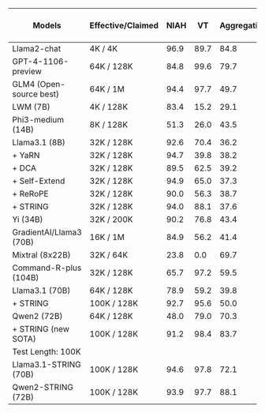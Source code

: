 | Models | Effective/Claimed | NIAH | VT | Aggregation | QA | Avg. (13 tasks) |
| --- | --- | --- | --- | --- | --- | --- |
| Llama2-chat | 4K / 4K | 96.9 | 89.7 | 84.8 | 49.7 | 85.6 |
| GPT-4-1106-preview | 64K / 128K | 84.8 | 99.6 | 79.7 | 59.0 | 81.2 |
| GLM4 (Open-source best) | 64K / 1M | 94.4 | 97.7 | 49.7 | 63.6 | 83.1 |
| LWM (7B) | 4K / 128K | 83.4 | 15.2 | 29.1 | 52.6 | 65.0 |
| Phi3-medium (14B) | 8K / 128K | 51.3 | 26.0 | 43.5 | 38.0 | 46.1 |
| Llama3.1 (8B) | 32K / 128K | 92.6 | 70.4 | 36.2 | 58.8 | 77.0 |
| + YaRN | 32K / 128K | 94.7 | 39.8 | 38.2 | 58.8 | 76.3 |
| + DCA | 32K / 128K | 89.5 | 62.5 | 39.2 | 55.2 | 74.4 |
| + Self-Extend | 32K / 128K | 94.9 | 65.0 | 37.3 | 49.8 | 76.8 |
| + ReRoPE | 32K / 128K | 90.0 | 56.3 | 38.7 | 56.9 | 74.4 |
| + STRING | 32K / 128K | 94.0 | 88.1 | 37.6 | 62.7 | 80.0 |
| Yi (34B) | 32K / 200K | 90.2 | 76.8 | 43.4 | 59.9 | 77.3 |
| GradientAI/Llama3 (70B) | 16K / 1M | 84.9 | 56.2 | 41.4 | 59.8 | 72.1 |
| Mixtral (8x22B) | 32K / 64K | 23.8 | 0.0 | 69.7 | 40.8 | 31.7 |
| Command-R-plus (104B) | 32K / 128K | 65.7 | 97.2 | 59.5 | 39.2 | 63.1 |
| Llama3.1 (70B) | 64K / 128K | 78.9 | 59.2 | 39.8 | 47.6 | 66.6 |
| + STRING | 100K / 128K | 92.7 | 95.6 | 50.0 | 63.0 | 81.7 |
| Qwen2 (72B) | 64K / 128K | 48.0 | 79.0 | 70.3 | 47.2 | 53.7 |
| + STRING (new SOTA) | 100K / 128K | 91.2 | 98.4 | 83.7 | 52.2 | 84.6 |
| Test Length: 100K |  |  |  |  |  |  |
| Llama3.1-STRING (70B) | 100K / 128K | 94.6 | 97.8 | 72.1 | 67.3 | 87.2 |
| Qwen2-STRING (72B) | 100K / 128K | 93.9 | 97.7 | 88.1 | 57.8 | 87.8 |

